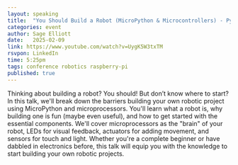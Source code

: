 ```yaml
---
layout: speaking
title:  "You Should Build a Robot (MicroPython & Microcontrollers) - PyCascades"
categories: event
author: Sage Elliott
date:   2025-02-09
link: https://www.youtube.com/watch?v=UygK5W3txTM
rsvpon: LinkedIn
time: 5:25pm
tags: conference robotics raspberry-pi
published: true
---
```

Thinking about building a robot? You should! But don’t know where to start? In this talk, we'll break down the barriers building your own robotic project using MicroPython and microprocessors. You'll learn what a robot is, why building one is fun (maybe even useful), and how to get started with the essential components. We'll cover microprocessors as the "brain" of your robot, LEDs for visual feedback, actuators for adding movement, and sensors for touch and light.
Whether you're a complete beginner or have dabbled in electronics before, this talk will equip you with the knowledge to start building your own robotic projects.
